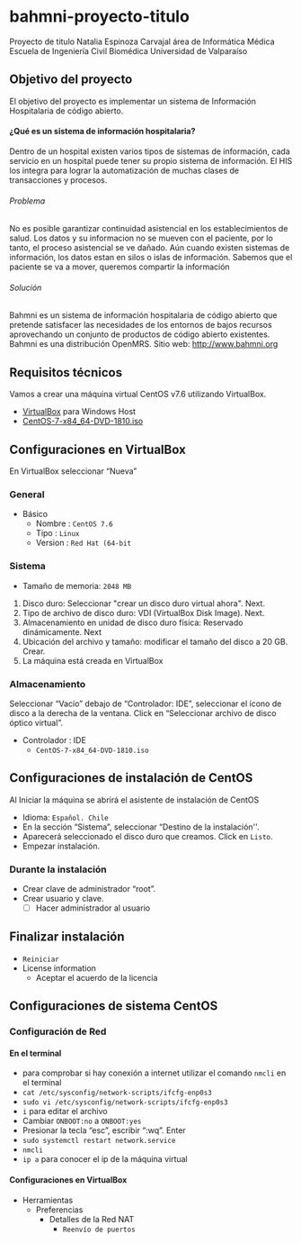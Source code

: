 # bahmni-proyecto-titulo
Proyecto de titulo 
Natalia Espinoza Carvajal
área de Informática Médica
Escuela de Ingeniería Civil Biomédica
Universidad de Valparaíso 

## Objetivo del proyecto 

El objetivo del proyecto es implementar un sistema de Información Hospitalaria de código abierto.

#### ¿Qué es un sistema de información hospitalaria? 
Dentro de un hospital existen varios tipos de sistemas de información, cada servicio en un hospital puede tener su propio sistema de información. El HIS los integra para lograr la automatización de muchas clases de transacciones y procesos.

###### Problema
No es posible  garantizar continuidad asistencial en los establecimientos de salud.  Los datos y su informacion no se mueven con el paciente, por lo tanto, el proceso asistencial se ve dañado. Aún cuando existen sistemas de información, los datos estan en silos o islas de información. Sabemos que el paciente se va a mover, queremos compartir la información 


###### Solución 
Bahmni es un sistema de información hospitalaria de código abierto que pretende satisfacer las necesidades de los entornos de bajos recursos aprovechando un conjunto de productos de código abierto existentes. Bahmni es una distribución OpenMRS. Sitio web: http://www.bahmni.org

## Requisitos técnicos

Vamos a crear una máquina virtual CentOS v7.6 utilizando VirtualBox.

- [VirtualBox](www.virtualbox.org) para Windows Host
- [CentOS-7-x84_64-DVD-1810.iso](http://ftp.iij.ad.jp/pub/linux/centos-vault/7.6.1810/isos/x86_64/CentOS-7-x86_64-DVD-1810.iso)

## Configuraciones en VirtualBox 

En VirtualBox seleccionar “Nueva”

### General
- Básico 
  - Nombre : `CentOS 7.6`
  - Tipo : `Linux`
  - Version : `Red Hat (64-bit`

### Sistema 
- Tamaño de memoria: `2048 MB`

1. Disco duro: Seleccionar "crear un disco duro virtual ahora". Next.
2. Tipo de archivo de disco duro: VDI (VirtualBox Disk Image). Next.
3. Almacenamiento en unidad de disco duro física: Reservado dinámicamente. Next
4. Ubicación del archivo y tamaño: modificar el tamaño del disco a 20 GB. Crear. 
5. La máquina está creada en VirtualBox

### Almacenamiento 

Seleccionar “Vacío” debajo de “Controlador: IDE”, seleccionar el ícono de disco a la derecha de la ventana. Click en “Seleccionar archivo de disco óptico virtual”. 

- Controlador : IDE 
  - `CentOS-7-x84_64-DVD-1810.iso`


## Configuraciones de instalación de CentOS

Al Iniciar la máquina se abrirá el asistente de instalación de CentOS 

- Idioma: `Español. Chile`
- En la sección “Sistema”, seleccionar “Destino de la instalación''.
- Aparecerá seleccionado el disco duro que creamos. Click en `Listo`. 
- Empezar instalación. 

### Durante la instalación

- Crear clave de administrador “root”. 
- Crear usuario y clave. 
  - [ ] Hacer administrador al usuario

## Finalizar instalación
- `Reiniciar` 
- License information 
  - Aceptar el acuerdo de la licencia

## Configuraciones de sistema CentOS

### Configuración de Red

#### En el terminal 
* para comprobar si hay conexión a internet utilizar el comando `nmcli` en el terminal
*  `cat /etc/sysconfig/network-scripts/ifcfg-enp0s3`
* `sudo vi /etc/sysconfig/network-scripts/ifcfg-enp0s3`
* `i` para editar el archivo
* Cambiar `ONBOOT:no` a `ONBOOT:yes`
* Presionar la tecla “esc”, escribir “:wq”. Enter
* `sudo systemctl restart network.service`
* `nmcli`
* `ip a` para conocer el ip de la máquina virtual

#### Configuraciones en VirtualBox 
* Herramientas 
  * Preferencias 
    * Detalles de la Red NAT
      - `Reenvío de puertos` 

